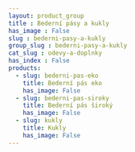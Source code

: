 ```yaml
---
layout: product_group
title : Bederní pásy a kukly
has_image : False
slug : bederni-pasy-a-kukly
group_slug : bederni-pasy-a-kukly
cat_slug : odevy-a-doplnky
has_index : False
products:
  - slug: bederni-pas-eko
    title: Bederní pás eko
    has_image: False
  - slug: bederni-pas-siroky
    title: Bederní pás široký
    has_image: False
  - slug: kukly
    title: Kukly
    has_image: False
---
```


